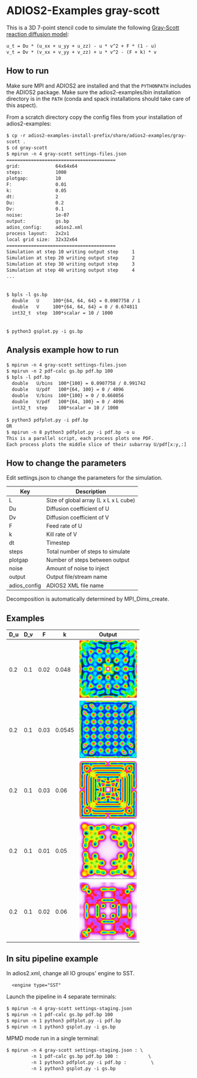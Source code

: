 # ADIOS2-Examples gray-scott

This is a 3D 7-point stencil code to simulate the following [Gray-Scott
reaction diffusion model](https://doi.org/10.1126/science.261.5118.189):

```
u_t = Du * (u_xx + u_yy + u_zz) - u * v^2 + F * (1 - u)
v_t = Dv * (v_xx + v_yy + v_zz) + u * v^2 - (F + k) * v
```

## How to run

Make sure MPI and ADIOS2 are installed and that the `PYTHONPATH` includes the ADIOS2 package.
Make sure the adios2-examples/bin installation directory is in the `PATH` (conda and spack installations should take care of this aspect).

From a scratch directory copy the config files from your installation of adios2-examples:

```
$ cp -r adios2-examples-install-prefix/share/adios2-examples/gray-scott .
$ cd gray-scott 
$ mpirun -n 4 gray-scott settings-files.json
========================================
grid:             64x64x64
steps:            1000
plotgap:          10
F:                0.01
k:                0.05
dt:               2
Du:               0.2
Dv:               0.1
noise:            1e-07
output:           gs.bp
adios_config:     adios2.xml
process layout:   2x2x1
local grid size:  32x32x64
========================================
Simulation at step 10 writing output step     1
Simulation at step 20 writing output step     2
Simulation at step 30 writing output step     3
Simulation at step 40 writing output step     4
...


$ bpls -l gs.bp
  double   U     100*{64, 64, 64} = 0.0907758 / 1
  double   V     100*{64, 64, 64} = 0 / 0.674811
  int32_t  step  100*scalar = 10 / 1000


$ python3 gsplot.py -i gs.bp

```

## Analysis example how to run

```
$ mpirun -n 4 gray-scott settings-files.json
$ mpirun -n 2 pdf-calc gs.bp pdf.bp 100
$ bpls -l pdf.bp
  double   U/bins  100*{100} = 0.0907758 / 0.991742
  double   U/pdf   100*{64, 100} = 0 / 4096
  double   V/bins  100*{100} = 0 / 0.668056
  double   V/pdf   100*{64, 100} = 0 / 4096
  int32_t  step    100*scalar = 10 / 1000

$ python3 pdfplot.py -i pdf.bp
OR
$ mpirun -n 8 python3 pdfplot.py -i pdf.bp -o u
This is a parallel script, each process plots one PDF.
Each process plots the middle slice of their subarray U/pdf[x:y,:]

```

## How to change the parameters

Edit settings.json to change the parameters for the simulation.

| Key           | Description                           |
| ------------- | ------------------------------------- |
| L             | Size of global array (L x L x L cube) |
| Du            | Diffusion coefficient of U            |
| Dv            | Diffusion coefficient of V            |
| F             | Feed rate of U                        |
| k             | Kill rate of V                        |
| dt            | Timestep                              |
| steps         | Total number of steps to simulate     |
| plotgap       | Number of steps between output        |
| noise         | Amount of noise to inject             |
| output        | Output file/stream name               |
| adios_config  | ADIOS2 XML file name                  |

Decomposition is automatically determined by MPI_Dims_create.

## Examples

| D_u | D_v | F    | k      | Output
| ----|-----|------|------- | -------------------------- |
| 0.2 | 0.1 | 0.02 | 0.048  | ![](img/example1.jpg?raw=true) |
| 0.2 | 0.1 | 0.03 | 0.0545 | ![](img/example2.jpg?raw=true) |
| 0.2 | 0.1 | 0.03 | 0.06   | ![](img/example3.jpg?raw=true) |
| 0.2 | 0.1 | 0.01 | 0.05   | ![](img/example4.jpg?raw=true) |
| 0.2 | 0.1 | 0.02 | 0.06   | ![](img/example5.jpg?raw=true) |


## In situ pipeline example

In adios2.xml, change all IO groups' engine to SST.

      <engine type="SST"

Launch the pipeline in 4 separate terminals:
```
$ mpirun -n 4 gray-scott settings-staging.json
$ mpirun -n 1 pdf-calc gs.bp pdf.bp 100
$ mpirun -n 1 python3 pdfplot.py -i pdf.bp
$ mpirun -n 1 python3 gsplot.py -i gs.bp
```

MPMD mode run in a single terminal:
```
$ mpirun -n 4 gray-scott settings-staging.json : \
         -n 1 pdf-calc gs.bp pdf.bp 100 :           \
         -n 1 python3 pdfplot.py -i pdf.bp :         \
         -n 1 python3 gsplot.py -i gs.bp
```


